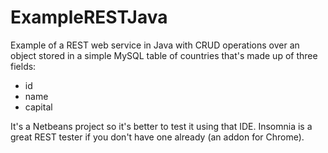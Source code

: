 # ExampleRESTJava

Example of a REST web service in Java with CRUD operations over an object stored in a simple MySQL table of countries that's made up of three fields:

- id
- name
- capital

It's a Netbeans project so it's better to test it using that IDE. Insomnia is a great REST tester if you don't have one already (an addon for Chrome).
